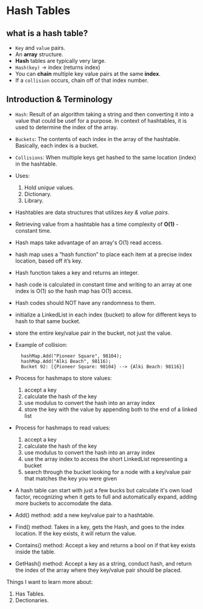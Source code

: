 # Hash Tables

## what is a **hash table**?

- `Key` and `value` pairs.
- An **array** structure.
- **Hash** tables are typically very large.
- `Hash(key)` -> index (returns index)
- You can **chain** multiple key value pairs at the same **index**. 
- If a `collision` occurs, chain off of that index number. 

## Introduction & Terminology
- `Hash`: Result of an algorithm taking a string and then converting it into a value that could be usef for a purpose. In context of hashtables, it is used to determine the index of the array. 
- `Buckets`: The contents of each index in the array of the hashtable. Basically, each index is a bucket.
- `Collisions`: When multiple keys get hashed to the same location (index) in the hashtable. 
- Uses:
  1. Hold _unique_ values.
  2. Dictionary.
  3. Library.
- Hashtables are data structures that utilizes _key & value pairs_.
- Retrieving value from a hashtable has a time complexity of **O(1)** - constant time.
- Hash maps take advantage of an array's O(1) read access. 
- hash map uses a “hash function” to place each item at a precise index location, based off it’s key.
- Hash function takes a key and returns an integer.
- hash code is calculated in constant time and writing to an array at one index is O(1) so the hash map has O(1) access.
- Hash codes should NOT have any randomness to them.
- initialize a LinkedList in each index (bucket) to allow for different keys to hash to that same bucket.  
- store the entire key/value pair in the bucket, not just the value.

- Example of collision: 

        hashMap.Add("Pioneer Square", 98104);
        hashMap.Add("Alki Beach", 98116);
        Bucket 92: [{Pioneer Square: 98104} --> {Alki Beach: 98116}]

- Process for hashmaps to store values:
  1. accept a key
  2. calculate the hash of the key
  3. use modulus to convert the hash into an array index
  4. store the key with the value by appending both to the end of a linked list

- Process for hashmaps to read values:
  1. accept a key
  2. calculate the hash of the key
  3. use modulus to convert the hash into an array index
  4. use the array index to access the short LinkedList representing a bucket
  5. search through the bucket looking for a node with a key/value pair that matches the key you were given

- A hash table can start with just a few bucks but calculate it's own load factor, recognizing when it gets to full and automatically expand, adding more buckets to accomodate the data.
- Add() method: add a new key/value pair to a hashtable.
- Find() method: Takes in a key, gets the Hash, and goes to the index location. If the key exists, it will return the value.
- Contains() method: Accept a key and returns a bool on if that key exists inside the table. 
- GetHash() method: Accept a key as a string, conduct hash, and return the index of the array where they key/value pair should be placed. 

Things I want to learn more about:
1. Has Tables.
2. Dectionaries.
